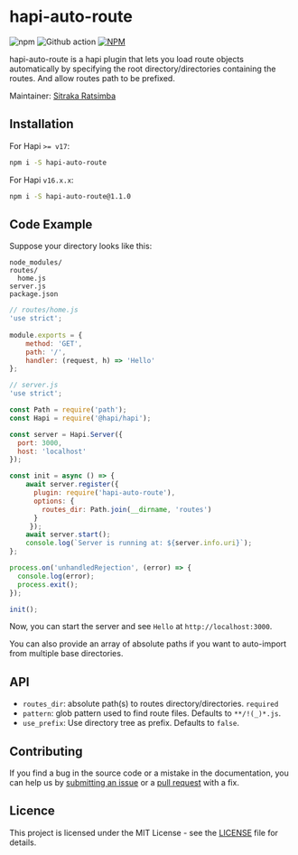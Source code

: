 # hapi-auto-route

![npm](https://img.shields.io/npm/v/hapi-auto-route?style=for-the-badge)
![Github action](https://github.com/cooxe/hapi-auto-route/actions/workflows/ci.yml/badge.svg)
[![NPM](https://nodei.co/npm/hapi-auto-route.png?downloads=true&downloadRank=true&stars=true)](https://nodei.co/npm/hapi-auto-route/)

hapi-auto-route is a hapi plugin that lets you load route objects automatically by specifying the root directory/directories containing the routes. And allow routes path to be prefixed.

Maintainer: [Sitraka Ratsimba](https://github.com/cooxe)

## Installation

For Hapi `>= v17`:

```bash
npm i -S hapi-auto-route
```

For Hapi `v16.x.x`:

```bash
npm i -S hapi-auto-route@1.1.0
```


## Code Example

Suppose your directory looks like this:

```
node_modules/
routes/
  home.js
server.js
package.json
```

```javascript
// routes/home.js
'use strict';
 
module.exports = {
    method: 'GET',
    path: '/',
    handler: (request, h) => 'Hello'
};
```

```javascript
// server.js
'use strict';

const Path = require('path');
const Hapi = require('@hapi/hapi');

const server = Hapi.Server({
  port: 3000,
  host: 'localhost'
});

const init = async () => {
    await server.register({
      plugin: require('hapi-auto-route'),
      options: {
        routes_dir: Path.join(__dirname, 'routes')
      }
     });
    await server.start();
    console.log(`Server is running at: ${server.info.uri}`);
};

process.on('unhandledRejection', (error) => {
  console.log(error);
  process.exit();
});

init();
```

Now, you can start the server and see `Hello` at `http://localhost:3000`.

You can also provide an array of absolute paths if you want to auto-import from multiple base directories.


## API

- `routes_dir`: absolute path(s) to routes directory/directories. `required`
- `pattern`: glob pattern used to find route files. Defaults to `**/!(_)*.js`.
- `use_prefix`: Use directory tree as prefix. Defaults to `false`.

## Contributing

If you find a bug in the source code or a mistake in the documentation, you can help us by [submitting an issue](https://github.com/cooxe/hapi-auto-route/issues) or a [pull request](https://github.com/cooxe/hapi-auto-route/pulls) with a fix.

## Licence

This project is licensed under the MIT License - see the [LICENSE](https://github.com/cooxe/hapi-auto-route/blob/master/LICENSE) file for details.
